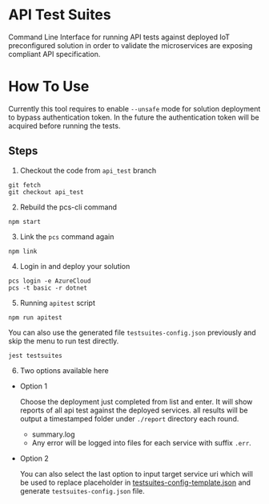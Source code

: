 API Test Suites
================
Command Line Interface for running API tests against deployed IoT preconfigured solution in order to validate the microservices are exposing compliant API specification.

How To Use
===========
Currently this tool requires to enable `--unsafe` mode for solution deployment to bypass authentication token. In the future the authentication token will be acquired before running the tests.

## Steps
1. Checkout the code from `api_test` branch
```
git fetch
git checkout api_test
```

2. Rebuild the pcs-cli command
```
npm start
```

3. Link the `pcs` command again
```
npm link
```

4. Login in and deploy your solution
```
pcs login -e AzureCloud
pcs -t basic -r dotnet
```

5.	Running `apitest` script
```
npm run apitest
```

You can also use the generated file `testsuites-config.json` previously and skip the menu to run test directly.
```
jest testsuites
```

6. Two options available here

* Option 1

    Choose the deployment just completed from list and enter. It will show reports of all api test against the deployed services. all results will be output a timestamped folder under `./report` directory each round.
    * summary.log
    * Any error will be logged into files for each service with suffix `.err`.

* Option 2

    You can also select the last option to input target service uri which will be used to replace placeholder in [testsuites-config-template.json](./testsuites-config-template.json) and generate `testsuites-config.json` file.

